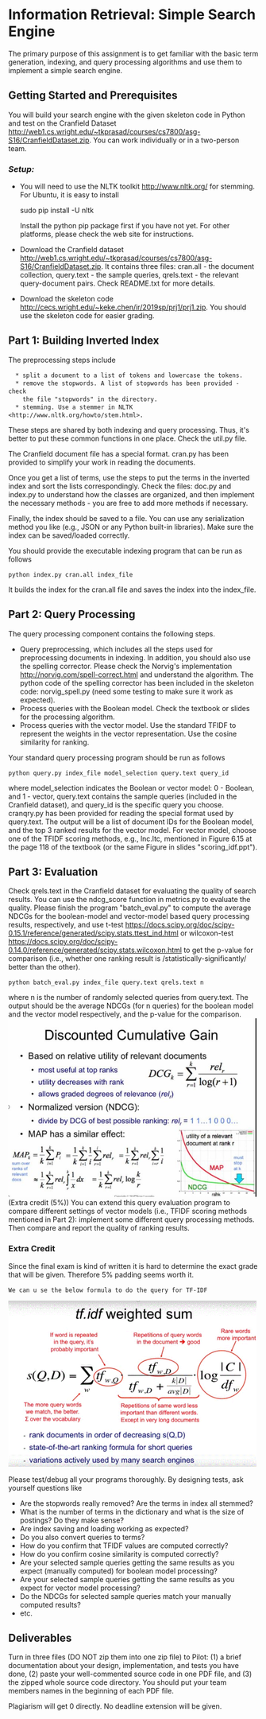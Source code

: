 # Information Retrieval: Simple Search Engine

The primary purpose of this assignment is to get familiar with the basic
term generation, indexing, and query processing algorithms and use them
to implement a simple search engine.


## Getting Started and Prerequisites

You will build your search engine with the given skeleton code in Python
and test on the Cranfield Dataset
<http://web1.cs.wright.edu/~tkprasad/courses/cs7800/asg-S16/CranfieldDataset.zip>.
You can work individually or in a two-person team.

### *Setup:*

  * You will need to use the NLTK toolkit <http://www.nltk.org/> for
    stemming. For Ubuntu, it is easy to install

    sudo pip install -U nltk

    Install the python pip package first if you have not yet. For other
    platforms, please check the web site for instructions.
  * Download the Cranfield dataset
    <http://web1.cs.wright.edu/~tkprasad/courses/cs7800/asg-S16/CranfieldDataset.zip>.
    It contains three files: cran.all - the document collection,
    query.text - the sample queries, qrels.text - the relevant
    query-document pairs. Check README.txt for more details.
  * Download the skeleton code
    <http://cecs.wright.edu/~keke.chen/ir/2019sp/prj1/prj1.zip>. You
    should use the skeleton code for easier grading.


## Part 1: Building Inverted Index

The preprocessing steps include
```
  * split a document to a list of tokens and lowercase the tokens.
  * remove the stopwords. A list of stopwords has been provided - check
    the file "stopwords" in the directory.
  * stemming. Use a stemmer in NLTK <http://www.nltk.org/howto/stem.html>.
```
These steps are shared by both indexing and query processing. Thus, it's
better to put these common functions in one place. Check the util.py file.

The Cranfield document file has a special format. cran.py has been
provided to simplify your work in reading the documents.

Once you get a list of terms, use the steps to put the terms in the
inverted index and sort the lists correspondingly. Check the files:
doc.py and index.py to understand how the classes are organized, and
then implement the necessary methods - you are free to add more methods
if necessary.

Finally, the index should be saved to a file. You can use any
serialization method you like (e.g., JSON or any Python built-in
libraries). Make sure the index can be saved/loaded correctly.

You should provide the executable indexing program that can be run as
follows

```
python index.py cran.all index_file
```

It builds the index for the cran.all file and saves the index into the
index_file.

## Part 2: Query Processing

The query processing component contains the following steps.

  * Query preprocessing, which includes all the steps used for
    preprocessing documents in indexing. In addition, you should also
    use the spelling corrector. Please check the Norvig's implementation
    <http://norvig.com/spell-correct.html> and understand the algorithm.
    The python code of the spelling corrector has been included in the
    skeleton code: norvig_spell.py (need some testing to make sure it
    work as expected).
  * Process queries with the Boolean model. Check the textbook or slides
    for the processing algorithm.
  * Process queries with the vector model. Use the standard TFIDF to
    represent the weights in the vector representation. Use the cosine
    similarity for ranking.
    
Your standard query processing program should be run as follows

```
python query.py index_file model_selection query.text query_id
```

where model_selection indicates the Boolean or vector model: 0 -
Boolean, and 1 - vector, query.text contains the sample queries
(included in the Cranfield dataset), and query_id is the specific query
you choose. cranqry.py has been provided for reading the special format
used by query.text. The output will be a list of document IDs for the
Boolean model, and the top 3 ranked results for the vector model. For
vector model, choose one of the TFIDF scoring methods, e.g., lnc.ltc,
mentioned in Figure 6.15 at the page 118 of the textbook (or the same
Figure in slides "scoring_idf.ppt").


## Part 3: Evaluation

Check qrels.text in the Cranfield dataset for evaluating the quality of
search results. You can use the ndcg_score function in metrics.py to
evaluate the quality. Please finish the program "batch_eval.py" to
compute the average NDCGs for the boolean-model and vector-model based
query processing results, respectively, and use t-test
<https://docs.scipy.org/doc/scipy-0.15.1/reference/generated/scipy.stats.ttest_ind.html>
or wilcoxon-test
<https://docs.scipy.org/doc/scipy-0.14.0/reference/generated/scipy.stats.wilcoxon.html>
to get the p-value for comparison (i.e., whether one ranking result is
/statistically-significantly/ better than the other).

```
python batch_eval.py index_file query.text qrels.text n
```

where n is the number of randomly selected queries from query.text. The
output should be the average NDCGs (for n queries) for the boolean model
and the vector model respectively, and the p-value for the comparison.
<img src="images/NDCG.JPG" width="500" >
(Extra credit (5%)) You can extend this query evaluation program to
compare different settings of vector models (i.e., TFIDF scoring methods
mentioned in Part 2): implement some different query processing methods.
Then compare and report the quality of ranking results.
### Extra Credit
Since the final exam is kind of written it is hard to determine the exact grade that will be given. Therefore 5% padding seems worth it.
```
We can u se the below formula to do the query for TF-IDF

```
<img src="images/TFIDF_for_Query.GIF" width="500" >

Please test/debug all your programs thoroughly. By designing tests, ask
yourself questions like

  * Are the stopwords really removed? Are the terms in index all stemmed?
  * What is the number of terms in the dictionary and what is the size
    of postings? Do they make sense?
  * Are index saving and loading working as expected?
  * Do you also convert queries to terms?
  * How do you confirm that TFIDF values are computed correctly?
  * How do you confirm cosine similarity is computed correctly?
  * Are your selected sample queries getting the same results as you
    expect (manually computed) for boolean model processing?
  * Are your selected sample queries getting the same results as you
    expect for vector model processing?
  * Do the NDCGs for selected sample queries match your manually
    computed results?
  * etc.


## Deliverables

Turn in three files (DO NOT zip them into one zip file) to Pilot: (1) a
brief documentation about your design, implementation, and tests you
have done, (2) paste your well-commented source code in one PDF file,
and (3) the zipped whole source code directory. You should put your team
members names in the beginning of each PDF file.

Plagiarism will get 0 directly. No deadline extension will be given.







